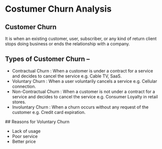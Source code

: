 # Costumer Churn Analysis
## Customer Churn
It is when an existing customer, user, subscriber, or any kind of return client stops doing business or ends the relationship with a company.

## Types of Customer Churn –
<ul>
    <li> Contractual Churn : When a customer is under a contract for a service and decides to cancel the service e.g. Cable TV, SaaS.</li>
    <li> Voluntary Churn : When a user voluntarily cancels a service e.g. Cellular connection. </li>
    <li> Non-Contractual Churn : When a customer is not under a contract for a service and decides to cancel the service e.g. Consumer Loyalty in retail stores. </li>
    <li> Involuntary Churn : When a churn occurs without any request of the customer e.g. Credit card expiration. </li>
</ul>
## Reasons for Voluntary Churn
<ul>
    <li> Lack of usage </li>
    <li> Poor service </li>
    <li> Better price </li>
</ul>
